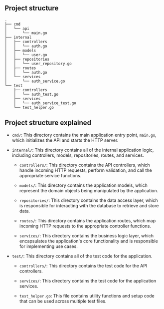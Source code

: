 ## Project structure

```
.
├── cmd
│   └── api
│       └── main.go
├── internal
│   ├── controllers
│   │   └── auth.go
│   ├── models
│   │   └── user.go
│   ├── repositories
│   │   └── user_repository.go
│   ├── routes
│   │   └── auth.go
│   └── services
│       └── auth_service.go
└── test
    ├── controllers
    │   └── auth_test.go
    ├── services
    │   └── auth_service_test.go
    └── test_helper.go
```

## Project structure explained

-   `cmd/`: This directory contains the main application entry point, `main.go`, which initializes the API and starts the HTTP server.

-   `internal/`: This directory contains all of the internal application logic, including controllers, models, repositories, routes, and services.

    -   `controllers/`: This directory contains the API controllers, which handle incoming HTTP requests, perform validation, and call the appropriate service functions.

    -   `models/`: This directory contains the application models, which represent the domain objects being manipulated by the application.

    -   `repositories/`: This directory contains the data access layer, which is responsible for interacting with the database to retrieve and store data.

    -   `routes/`: This directory contains the application routes, which map incoming HTTP requests to the appropriate controller functions.

    -   `services/`: This directory contains the business logic layer, which encapsulates the application's core functionality and is responsible for implementing use cases.

-   `test/`: This directory contains all of the test code for the application.

    -   `controllers/`: This directory contains the test code for the API controllers.

    -   `services/`: This directory contains the test code for the application services.

    -   `test_helper.go`: This file contains utility functions and setup code that can be used across multiple test files.
